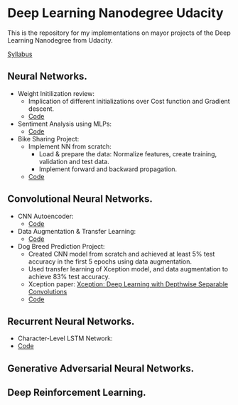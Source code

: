# Deep Learning Nanodegree Udacity
This is the repository for my implementations on mayor projects of the Deep Learning Nanodegree from Udacity.

[Syllabus](https://www.udacity.com/course/deep-learning-nanodegree--nd101)

## Neural Networks.
* Weight Initilization review: 
  * Implication of different initializations over Cost function and Gradient descent. 
  * [Code](https://github.com/AdalbertoCq/Deep-Learning-Nanodegree-Udacity/blob/master/Neural%20Networks/Weight%20Initialization/weight_initialization.ipynb)
* Sentiment Analysis using MLPs: 
  * [Code](https://github.com/AdalbertoCq/Deep-Learning-Nanodegree-Udacity/blob/master/Neural%20Networks/Sentiment%20Analysis%20MLP/Sentiment_Classification_Projects.ipynb)
* Bike Sharing Project: 
  * Implement NN from scratch:
    * Load & prepare the data: Normalize features, create training, validation and test data.
    * Implement forward and backward propagation.
  * [Code](https://github.com/AdalbertoCq/Deep-Learning-Nanodegree-Udacity/blob/master/Neural%20Networks/Bike%20Sharing%20MLP%20model/Your_first_neural_network.ipynb)

## Convolutional Neural Networks.
* CNN Autoencoder: 
  * [Code](https://github.com/AdalbertoCq/Deep-Learning-Nanodegree-Udacity/blob/master/Convolutional%20Neural%20Networks/CNN%20Autoencoder/Convolutional_Autoencoder.ipynb)
* Data Augmentation & Transfer Learning: 
  * [Code](https://github.com/AdalbertoCq/Deep-Learning-Nanodegree-Udacity/tree/master/Convolutional%20Neural%20Networks/Data%20augmentation%20%26%20Transfer%20Learning)
* Dog Breed Prediction Project: 
  * Created CNN model from scratch and achieved at least 5% test accuracy in the first 5 epochs using data augmentation.
  * Used transfer learning of Xception model, and data augmentation to achieve 83% test accuracy. 
  * Xception paper: [Xception: Deep Learning with Depthwise Separable Convolutions](https://arxiv.org/abs/1610.02357)
  * [Code](https://github.com/AdalbertoCq/Deep-Learning-Nanodegree-Udacity/blob/master/Convolutional%20Neural%20Networks/Dog%20Breed%20Project/dog_app.ipynb)
  
 ## Recurrent Neural Networks.
 * Character-Level LSTM Network:
  * [Code]()
  
 ## Generative Adversarial Neural Networks.
 
 ## Deep Reinforcement Learning.
